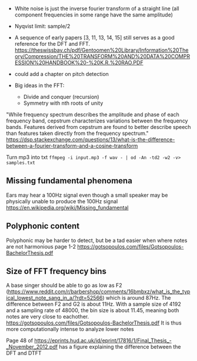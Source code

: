 - White noise is just the inverse fourier transform of a straight line (all component frequencies in some range have the same amplitude)
- Nyqvist limit: sample/2
- A sequence of early papers [3, 11, 13, 14, 15] still serves as a good reference
for the DFT and FFT. https://theswissbay.ch/pdf/Gentoomen%20Library/Information%20Theory/Compression/THE%20TRANSFORM%20AND%20DATA%20COMPRESSION%20HANDBOOK%20-%20K.R.%20RAO.PDF
- could add a chapter on pitch detection


- Big ideas in the FFT:
    - Divide and conquer (recursion)
    - Symmetry with nth roots of unity


"While frequency spectrum describes the amplitude and phase of each frequency band, cepstrum characterizes variations between the frequency bands. Features derived from cepstrum are found to better describe speech than features taken directly from the frequency spectrum."
https://dsp.stackexchange.com/questions/13/what-is-the-difference-between-a-fourier-transform-and-a-cosine-transform

Turn mp3 into txt 
`ffmpeg -i input.mp3 -f wav - | od -An -td2 -w2 -v> samples.txt`
## Missing fundamental phenomena 
Ears may hear a 100Hz signal even though a small speaker may be physically unable to produce the 100Hz signal
https://en.wikipedia.org/wiki/Missing_fundamental

## Polyphonic content
Polyphonic may be harder to detect, but be a tad easier when where notes are not harmonious
page 1-2
https://gotsopoulos.com/files/Gotsopoulos-BachelorThesis.pdf

## Size of FFT frequency bins
A base singer should be able to go as low as F2 (https://www.reddit.com/r/barbershop/comments/16bmbxz/what_is_the_typical_lowest_note_sang_in_a/?rdt=52566) which is around 87Hz. The difference between F2 and G2 is about 11Hz. With a sample size of 4192 and a sampling rate of 48000, the bin size is about 11.45, meaning both notes are very close to eachother. 
https://gotsopoulos.com/files/Gotsopoulos-BachelorThesis.pdf
It is thus more computationally intense to analyze lower notes

Page 48 of https://eprints.hud.ac.uk/id/eprint/17816/1/Final_Thesis_-_November_2012.pdf has a figure explaining the difference between the DFT and DTFT